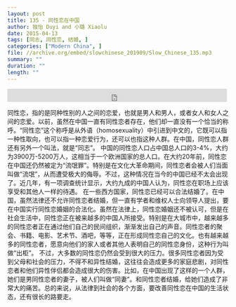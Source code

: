 ```yaml
---
layout: post
title: 135 - 同性恋在中国
author: 独怡 Duyi and 小璐 Xiaolu
date: 2015-04-13
tags: [同志, 同性恋, 结婚, ]
categories: ["Modern China", ]
file: //archive.org/embed/slowchinese_201909/Slow_Chinese_135.mp3
summary: ""
duration: ""
length: ""
---
```


<iframe src="https://archive.org/embed/slowchinese_201909/Slow_Chinese_135.mp3" width="500" height="30" frameborder="0" webkitallowfullscreen="true" mozallowfullscreen="true" allowfullscreen></iframe>

同性恋，指的是同种性别的人之间的恋爱，也就是男人和男人，或者女人和女人之间的恋爱。以前，虽然在中国一直有同性恋者存在，他们却一直没有一个恰当的称呼。“同性恋”这个称呼是从外语（homosexuality）中引进到中文的，它既可以指一种性取向，也可以指一种恋爱行为，还可以也指这种人群。在中国，同性恋人群还有另外一个叫法，就是“同志”。
中国的同性恋人口占中国总人口的3-4%，大约为3900万-5200万人，这相当于一个欧洲国家的总人口。在大约20年前，同性恋在中国还仍然被定为“流氓罪”。特别是在文化大革命期间，同性恋者会被人们当面叫做“流氓”，从而遭受极大的侮辱。不过，这种情况在当今的中国已经不太会出现了。近几年，有一项调查统计显示，大约九成的中国人认为，同性恋在职场上应该享受和其他人一样的待遇。
在一些西方国家，同性恋已经可以合法结婚了。在中国，虽然法律还不允许同性恋者结婚，但一直有学者和维权人士向领导人提出，要在中国实行同性恋婚姻的合法化。虽然在法律上，同性恋婚姻还不被认可，但是在社会生活中，同性恋正在被来越多的中国人所接受。特别是在大城市中，越来越多的同性恋者正在通过他们自己的民间组织，渐渐发出自己的声音。同性恋者的聚会、书籍、电影、艺术节、酒吧，等等，正在形成同性恋自己的文化。也有越来越多的同性恋者，愿意向他们的家人或者其他人表明自己的同性恋身份，这种行为叫做“出柜”。
不过，大多数的同性恋仍然会受到很大的压力。很多同性恋者因为受到父母和社会的压力，不得不和异性结婚，这往往会造成更多的家庭悲剧，对同性恋者和他们异性伴侣都会造成很大的伤害。比如，在中国出现了这样的一个人群，她们是男同性恋者的妻子，被人们叫做“同妻”。和同性恋者结婚，给她们造成了非常大的痛苦。总的来说，从法律到社会的各个方面，要改善同性恋在中国的生活状态，还有很长的路要走。
